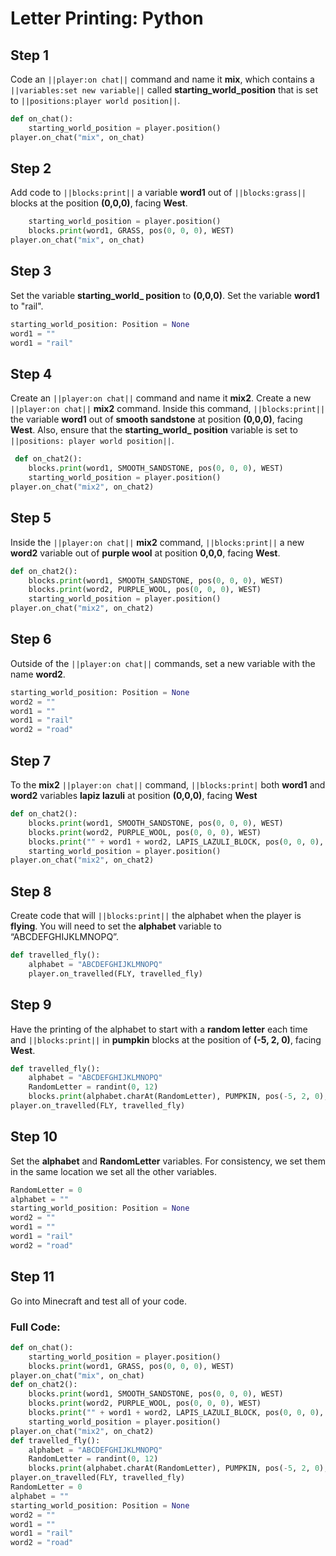# Letter Printing: Python

## Step 1

Code an ``||player:on chat||`` command and name it **mix**, which contains a ``||variables:set new variable||`` called **starting_world_position** that is set to ``||positions:player world position||``.

```python
def on_chat():
    starting_world_position = player.position()
player.on_chat("mix", on_chat)
```

## Step 2

Add code to ``||blocks:print||`` a variable **word1** out of ``||blocks:grass||`` blocks at the position **(0,0,0)**, facing **West**.

```python
    starting_world_position = player.position()
    blocks.print(word1, GRASS, pos(0, 0, 0), WEST)
player.on_chat("mix", on_chat)
```

## Step 3

Set the variable **starting_world_ position** to **(0,0,0)**. Set the variable **word1** to "rail".
  
```python
starting_world_position: Position = None
word1 = ""
word1 = "rail"
```

## Step 4

Create an ``||player:on chat||`` command and name it **mix2**. Create a new ``||player:on chat||`` **mix2** command.  Inside this command, ``||blocks:print||`` the variable **word1** out of **smooth sandstone** at position **(0,0,0)**, facing **West**. Also, ensure that the **starting_world_ position** variable is set to ``||positions: player world position||``. 

```python
 def on_chat2():
    blocks.print(word1, SMOOTH_SANDSTONE, pos(0, 0, 0), WEST)
    starting_world_position = player.position()
player.on_chat("mix2", on_chat2)
```

## Step 5

Inside the ``||player:on chat||`` **mix2** command, ``||blocks:print||`` a new **word2** variable out of **purple wool** at position **0,0,0**, facing **West**. 

```python
def on_chat2():
    blocks.print(word1, SMOOTH_SANDSTONE, pos(0, 0, 0), WEST)
    blocks.print(word2, PURPLE_WOOL, pos(0, 0, 0), WEST)
    starting_world_position = player.position()
player.on_chat("mix2", on_chat2)
```

## Step 6

Outside of the ``||player:on chat||`` commands, set a new variable with the name **word2**.

```python
starting_world_position: Position = None
word2 = ""
word1 = ""
word1 = "rail"
word2 = "road"
```

## Step 7

To the **mix2** ``||player:on chat||`` command,  ``||blocks:print|`` both **word1** and **word2** variables **lapiz lazuli** at position **(0,0,0)**, facing **West**

```python
def on_chat2():
    blocks.print(word1, SMOOTH_SANDSTONE, pos(0, 0, 0), WEST)
    blocks.print(word2, PURPLE_WOOL, pos(0, 0, 0), WEST)
    blocks.print("" + word1 + word2, LAPIS_LAZULI_BLOCK, pos(0, 0, 0), WEST)
    starting_world_position = player.position()
player.on_chat("mix2", on_chat2)
```

## Step 8

Create code that will ``||blocks:print||`` the alphabet when the player is **flying**. You will need to set the **alphabet** variable to “ABCDEFGHIJKLMNOPQ”.

```python
def travelled_fly():
    alphabet = "ABCDEFGHIJKLMNOPQ"
    player.on_travelled(FLY, travelled_fly)
```

## Step 9

Have the printing of the alphabet to start with a **random letter** each time and ``||blocks:print||`` in **pumpkin** blocks at the position of **(-5, 2, 0)**, facing **West**.

```python
def travelled_fly():
    alphabet = "ABCDEFGHIJKLMNOPQ"
    RandomLetter = randint(0, 12)
    blocks.print(alphabet.charAt(RandomLetter), PUMPKIN, pos(-5, 2, 0), WEST)
player.on_travelled(FLY, travelled_fly)
```

## Step 10

Set the **alphabet** and **RandomLetter** variables. For consistency, we set them in the same location we set all the other variables.

```python
RandomLetter = 0
alphabet = ""
starting_world_position: Position = None
word2 = ""
word1 = ""
word1 = "rail"
word2 = "road"
```

## Step 11

Go into Minecraft and test all of your code.


### Full Code: 

```python
def on_chat():
    starting_world_position = player.position()
    blocks.print(word1, GRASS, pos(0, 0, 0), WEST)
player.on_chat("mix", on_chat)
def on_chat2():
    blocks.print(word1, SMOOTH_SANDSTONE, pos(0, 0, 0), WEST)
    blocks.print(word2, PURPLE_WOOL, pos(0, 0, 0), WEST)
    blocks.print("" + word1 + word2, LAPIS_LAZULI_BLOCK, pos(0, 0, 0), WEST)
    starting_world_position = player.position()
player.on_chat("mix2", on_chat2)
def travelled_fly():
    alphabet = "ABCDEFGHIJKLMNOPQ"
    RandomLetter = randint(0, 12)
    blocks.print(alphabet.charAt(RandomLetter), PUMPKIN, pos(-5, 2, 0), WEST)
player.on_travelled(FLY, travelled_fly)
RandomLetter = 0
alphabet = ""
starting_world_position: Position = None
word2 = ""
word1 = ""
word1 = "rail"
word2 = "road"
```


